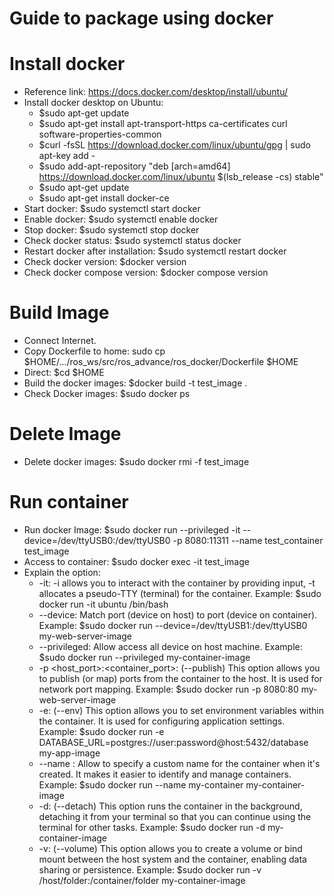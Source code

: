 # Guide to package using docker

# Install docker
- Reference link: https://docs.docker.com/desktop/install/ubuntu/
- Install docker desktop on Ubuntu: 
    + $sudo apt-get update
    + $sudo apt-get install apt-transport-https ca-certificates curl software-properties-common
    + $curl -fsSL https://download.docker.com/linux/ubuntu/gpg | sudo apt-key add -
    + $sudo add-apt-repository "deb [arch=amd64] https://download.docker.com/linux/ubuntu $(lsb_release -cs) stable"
    + $sudo apt-get update
    + $sudo apt-get install docker-ce
- Start docker: $sudo systemctl start docker
- Enable docker: $sudo systemctl enable docker
- Stop docker: $sudo systemctl stop docker
- Check docker status: $sudo systemctl status docker
- Restart docker after installation: $sudo systemctl restart docker
- Check docker version: $docker version
- Check docker compose version: $docker compose version

# Build Image
- Connect Internet.
- Copy Dockerfile to home: sudo cp $HOME/.../ros_ws/src/ros_advance/ros_docker/Dockerfile $HOME
- Direct: $cd $HOME
- Build the docker images: $docker build -t test_image .
- Check Docker images: $sudo docker ps

# Delete Image
- Delete docker images: $sudo docker rmi -f test_image

# Run container
- Run docker Image: $sudo docker run --privileged -it --device=/dev/ttyUSB0:/dev/ttyUSB0 -p 8080:11311 --name test_container test_image
- Access to container: $sudo docker exec -it test_image <command>
- Explain the option: 
    + -it: -i allows you to interact with the container by providing input, -t allocates a pseudo-TTY (terminal) for the container. 
        Example: $sudo docker run -it ubuntu /bin/bash
    + --device: Match port (device on host) to port (device on container). 
    Example: $sudo docker run --device=/dev/ttyUSB1:/dev/ttyUSB0 my-web-server-image
    + --privileged: Allow access all device on host machine. 
    Example: $sudo docker run --privileged my-container-image
    + -p <host_port>:<container_port>: (--publish) This option allows you to publish (or map) ports from the container to the host. It is used for network port mapping.
    Example: $sudo docker run -p 8080:80 my-web-server-image
    + -e: (--env) This option allows you to set environment variables within the container. It is used for configuring application settings. 
    Example: $sudo docker run -e DATABASE_URL=postgres://user:password@host:5432/database my-app-image
    + --name <name>: Allow to specify a custom name for the container when it's created. It makes it easier to identify and manage containers. 
    Example: $sudo docker run --name my-container my-container-image
    + -d: (--detach) This option runs the container in the background, detaching it from your terminal so that you can continue using the terminal for other tasks.
    Example: $sudo docker run -d my-container-image
    + -v: (--volume) This option allows you to create a volume or bind mount between the host system and the container, enabling data sharing or persistence.
    Example: $sudo docker run -v /host/folder:/container/folder my-container-image

